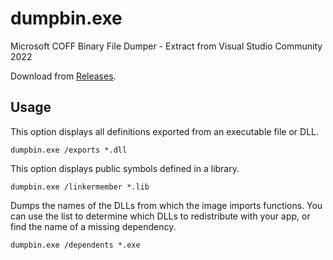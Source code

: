 # dumpbin.exe
Microsoft COFF Binary File Dumper - Extract from Visual Studio Community 2022

Download from [Releases](../../releases).

## Usage

This option displays all definitions exported from an executable file or DLL.
```
dumpbin.exe /exports *.dll
```

This option displays public symbols defined in a library.
```
dumpbin.exe /linkermember *.lib
```

Dumps the names of the DLLs from which the image imports functions. You can use the list to determine which DLLs to redistribute with your app, or find the name of a missing dependency.
```
dumpbin.exe /dependents *.exe
```
